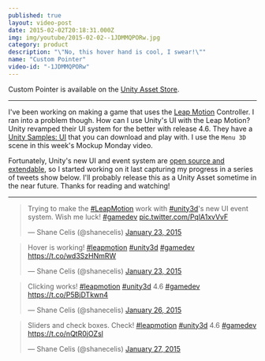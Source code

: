 ```yaml
---
published: true
layout: video-post
date: 2015-02-02T20:18:31.000Z
img: img/youtube/2015-02-02--1JDMMQPORw.jpg
category: product
description: "\"No, this hover hand is cool, I swear!\""
name: "Custom Pointer"
video-id: "-1JDMMQPORw"
---
```


Custom Pointer is available on the [Unity Asset Store](https://www.assetstore.unity3d.com/en/#!/content/43318).

* * *

I've been working on making a game that uses the
[Leap Motion](https://www.leapmotion.com) Controller.  I ran into a
problem though.  How can I use Unity's UI with the Leap Motion? Unity
revamped their UI system for the better with release 4.6.  They have a
[Unity Samples: UI](https://www.assetstore.unity3d.com/en/#!/content/25468)
that you can download and play with.  I use the `Menu 3D` scene in
this week's Mockup Monday video.

Fortunately, Unity's new UI and event system are
[open source and extendable](http://blogs.unity3d.com/2014/11/26/4-6-is-released-with-source-for-ui-system/),
so I started working on it last capturing my progress in a series of
tweets show below.  I'll probably release this as a Unity Asset
sometime in the near future.  Thanks for reading and watching!

* * *

<blockquote class="twitter-tweet" lang="en"><p>Trying to make the <a href="https://twitter.com/hashtag/LeapMotion?src=hash">#LeapMotion</a> work with <a href="https://twitter.com/hashtag/unity3d?src=hash">#unity3d</a>&#39;s new UI event system. Wish me luck! <a href="https://twitter.com/hashtag/gamedev?src=hash">#gamedev</a> <a href="http://t.co/PqlA1xvVvF">pic.twitter.com/PqlA1xvVvF</a></p>&mdash; Shane Celis (@shanecelis) <a href="https://twitter.com/shanecelis/status/558739507785498625">January 23, 2015</a></blockquote> <script async src="//platform.twitter.com/widgets.js" charset="utf-8"></script>

<blockquote class="twitter-tweet" lang="en"><p>Hover is working! <a href="https://twitter.com/hashtag/leapmotion?src=hash">#leapmotion</a> <a href="https://twitter.com/hashtag/unity3d?src=hash">#unity3d</a> <a href="https://twitter.com/hashtag/gamedev?src=hash">#gamedev</a> <a href="https://t.co/wd3SzHNmRW">https://t.co/wd3SzHNmRW</a></p>&mdash; Shane Celis (@shanecelis) <a href="https://twitter.com/shanecelis/status/558754443311992833">January 23, 2015</a></blockquote> <script async src="//platform.twitter.com/widgets.js" charset="utf-8"></script>

<blockquote class="twitter-tweet" lang="en"><p>Clicking works! <a href="https://twitter.com/hashtag/leapmotion?src=hash">#leapmotion</a> <a href="https://twitter.com/hashtag/unity3d?src=hash">#unity3d</a> 4.6 <a href="https://twitter.com/hashtag/gamedev?src=hash">#gamedev</a> <a href="https://t.co/P5BjDTkwn4">https://t.co/P5BjDTkwn4</a></p>&mdash; Shane Celis (@shanecelis) <a href="https://twitter.com/shanecelis/status/559832795699486722">January 26, 2015</a></blockquote> <script async src="//platform.twitter.com/widgets.js" charset="utf-8"></script>

<blockquote class="twitter-tweet" lang="en"><p>Sliders and check boxes. Check! <a href="https://twitter.com/hashtag/leapmotion?src=hash">#leapmotion</a> <a href="https://twitter.com/hashtag/unity3d?src=hash">#unity3d</a> 4.6 <a href="https://twitter.com/hashtag/gamedev?src=hash">#gamedev</a> <a href="https://t.co/nQtR0jOZsl">https://t.co/nQtR0jOZsl</a></p>&mdash; Shane Celis (@shanecelis) <a href="https://twitter.com/shanecelis/status/560195335235305472">January 27, 2015</a></blockquote> <script async src="//platform.twitter.com/widgets.js" charset="utf-8"></script>
